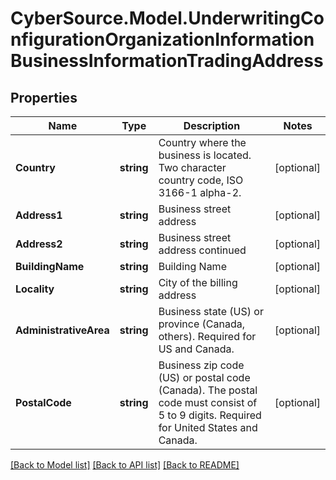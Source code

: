 # CyberSource.Model.UnderwritingConfigurationOrganizationInformationBusinessInformationTradingAddress
## Properties

Name | Type | Description | Notes
------------ | ------------- | ------------- | -------------
**Country** | **string** | Country where the business is located. Two character country code, ISO 3166-1 alpha-2. | [optional] 
**Address1** | **string** | Business street address | [optional] 
**Address2** | **string** | Business street address continued | [optional] 
**BuildingName** | **string** | Building Name | [optional] 
**Locality** | **string** | City of the billing address | [optional] 
**AdministrativeArea** | **string** | Business state (US) or province (Canada, others). Required for US and Canada. | [optional] 
**PostalCode** | **string** | Business zip code (US) or postal code (Canada). The postal code must consist of 5 to 9 digits. Required for United States and Canada. | [optional] 

[[Back to Model list]](../README.md#documentation-for-models) [[Back to API list]](../README.md#documentation-for-api-endpoints) [[Back to README]](../README.md)

